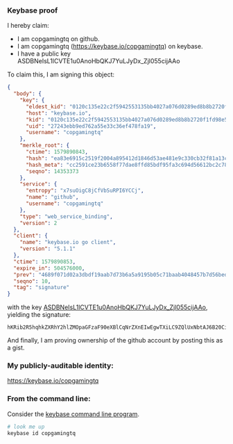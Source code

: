 ### Keybase proof

I hereby claim:

  * I am copgamingtq on github.
  * I am copgamingtq (https://keybase.io/copgamingtq) on keybase.
  * I have a public key ASDBNeIsL1lCVTE1u0AnoHbQKJ7YuLJyDx_Zjl055cijAAo

To claim this, I am signing this object:

```json
{
  "body": {
    "key": {
      "eldest_kid": "0120c135e22c2f5942553135bb4027a076d0289ed8b8b2720f1fd98e5d39e5c8a3000a",
      "host": "keybase.io",
      "kid": "0120c135e22c2f5942553135bb4027a076d0289ed8b8b2720f1fd98e5d39e5c8a3000a",
      "uid": "27243ebb9ed762a55e33c36ef478fa19",
      "username": "copgamingtq"
    },
    "merkle_root": {
      "ctime": 1579890843,
      "hash": "ea83e6915c2519f2004a895412d1846d53ae481e9c330cb32f81a13c35d8887bbe8230681b337a09a5544fa533f5ff82930e8891aa15d113842664fc6ae2586a",
      "hash_meta": "cc2591ce23b6558f77dae8ffd85bdf95fa3c694d56612bc2c784370fb89bcecc",
      "seqno": 14353373
    },
    "service": {
      "entropy": "x7suOigC8jCfVbSuRPI6YCCj",
      "name": "github",
      "username": "copgamingtq"
    },
    "type": "web_service_binding",
    "version": 2
  },
  "client": {
    "name": "keybase.io go client",
    "version": "5.1.1"
  },
  "ctime": 1579890853,
  "expire_in": 504576000,
  "prev": "4689f071d02a3dbdf19aab7d73b6a5a9195b05c71baab4048457b7d56bedcc60",
  "seqno": 10,
  "tag": "signature"
}
```

with the key [ASDBNeIsL1lCVTE1u0AnoHbQKJ7YuLJyDx_Zjl055cijAAo](https://keybase.io/copgamingtq), yielding the signature:

```
hKRib2R5hqhkZXRhY2hlZMOpaGFzaF90eXBlCqNrZXnEIwEgwTXiLC9ZQlUxNbtAJ6B20Cie2Liycg8f2Y5dOeXIowAKp3BheWxvYWTESpcCCsQgRonwcdAqPb3xmqt9c7alqRlbBccbqrQEhFe31WvtzGDEIEI3TGONHv3gDbwQGULY9ViBsIYrnDt7vdotFC3uCx41AgHCo3NpZ8RAkeDzg1SOJS4hSWPdJakbTua+sSoOnEnwWW4TXCn2Wzq9LeaA5Oe/iBTBD/qX49lInhERE4yCb4XN8CpKUC/eBKhzaWdfdHlwZSCkaGFzaIKkdHlwZQildmFsdWXEIGLFFZcIvLy7DHGpawDb3bnLFzjgj+kGzpK+YX00AE4+o3RhZ80CAqd2ZXJzaW9uAQ==

```

And finally, I am proving ownership of the github account by posting this as a gist.

### My publicly-auditable identity:

https://keybase.io/copgamingtq

### From the command line:

Consider the [keybase command line program](https://keybase.io/download).

```bash
# look me up
keybase id copgamingtq
```
